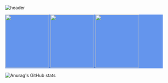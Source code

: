 
![header](https://capsule-render.vercel.app/api?type=wave&color=auto&height=200&section=header&text=Hello%20I'm%20Jihwan&fontSize=60)

<p>
</p>

<div style="background-color: cornflowerblue">
<a href="https://github.com/devxb/gitanimals">
  <img src="https://render.gitanimals.org/lines/{Kimjipang}?pet-id=602021824905564048" width="140" height="170"/>
</a>
<a href="https://github.com/devxb/gitanimals">
  <img src="https://render.gitanimals.org/lines/{Kimjipang}?pet-id=602021824905564049" width="140" height="170"/>
</a>
<a href="https://github.com/devxb/gitanimals">
  <img src="https://render.gitanimals.org/lines/{Kimjipang}?pet-id=602021824905564050" width="140" height="170"/>
</a>
</div>

![Anurag's GitHub stats](https://github-readme-stats.vercel.app/api?username=Kimjipang&hide=contribs,prs&theme=tokyonight)




